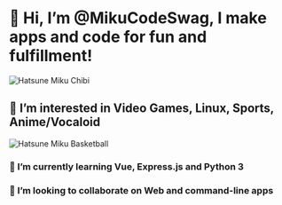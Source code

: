 # 👋 Hi, I’m @MikuCodeSwag, I make apps and code for fun and fulfillment!
  
  ![Hatsune Miku Chibi](https://pa1.narvii.com/6101/2d95eca8203ab15cc9121c82aaf512200956c9e0_128.gif)
## 👀 I’m interested in Video Games, Linux, Sports, Anime/Vocaloid
  
  ![Hatsune Miku Basketball](https://i.pinimg.com/736x/7f/8d/48/7f8d4811c41a91d00c41d334f9944aef.jpg)
### 🌱 I’m currently learning Vue, Express.js and Python 3
### 💞️ I’m looking to collaborate on Web and command-line apps
<!---
MikuCodeSwag/MikuCodeSwag is a ✨ special ✨ repository because its `README.md` (this file) appears on your GitHub profile.
You can click the Preview link to take a look at your changes.
--->

